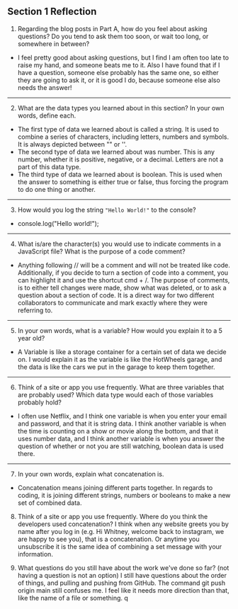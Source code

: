 ## Section 1 Reflection

1. Regarding the blog posts in Part A, how do you feel about asking questions? Do you tend to ask them too soon, or wait too long, or somewhere in between?
- I feel pretty good about asking questions, but I find I am often too late to raise my hand, and someone beats me to it. Also I have found that if I have a question, someone else probably has the same one, so either they are going to ask it, or it is good I do, because someone else also needs the answer!

---

2. What are the data types you learned about in this section? In your own words, define each.
- The first type of data we learned about is called a string. It is used to combine a series of characters, including letters, numbers and symbols. It is always depicted between "" or ''.
- The second type of data we learned about was number. This is any number, whether it is positive, negative, or a decimal. Letters are not a part of this data type.
- The third type of data we learned about is boolean. This is used when the answer to something is either true or false, thus forcing the program to do one thing or another.

---

3. How would you log the string `"Hello World!"` to the console?
- console.log("Hello world!");

---

4. What is/are the character(s) you would use to indicate comments in a JavaScript file? What is the purpose of a code comment?
- Anything following // will be a comment and will not  be treated like code. Additionally, if you decide to turn a section of code into a comment, you can highlight it and use the shortcut cmd + /. The purpose of comments, is to either tell changes were made, show what was deleted, or to ask a question about a section of code. It is a direct way for two different collaborators to communicate and mark exactly where they were referring to.

---

5. In your own words, what is a variable? How would you explain it to a 5 year old?
-  A Variable is like a storage container for a certain set of data we decide on. I would explain it as the variable is like the HotWheels garage, and the data is like the cars we put in the garage to keep them together.

---

6. Think of a site or app you use frequently. What are three variables that are probably used? Which data type would each of those variables probably hold?
- I often use Netflix, and I think one variable is when you enter your email and password, and that it is string data. I think another variable is when the time is counting on a show or movie along the bottom, and that it uses number data, and I think another variable is when you answer the question of whether or not you are still watching, boolean data is used there.

---

7. In your own words, explain what concatenation is.
- Concatenation means joining different parts together. In regards to coding, it is joining different strings, numbers or booleans to make a new set of combined data.  

8. Think of a site or app you use frequently. Where do you think the developers used concatenation? I think when any website greets you by name after you log in (e.g. Hi Whitney, welcome back to instagram, we are happy to see you), that is a concatenation. Or anytime you unsubscribe it is the same idea of combining a set message with your information.

9. What questions do you still have about the work we've done so far? (not having a question is not an option) I still have questions about the order of things, and pulling and pushing from GitHub. The command
git push origin main still confuses me. I feel like it needs more direction than that, like the name of a file or something. q
